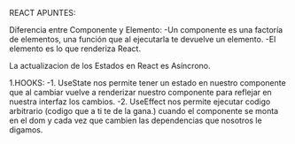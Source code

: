 REACT APUNTES:

Diferencia entre Componente y Elemento:
    -Un componente es una factoría de elementos, una función que al ejecutarla te devuelve un elemento.
    -El elemento es lo que renderiza React.

La actualizacion de los Estados en React es Asíncrono.

1.HOOKS: 
    -1. UseState nos permite tener un estado en nuestro componente que al cambiar vuelve a renderizar nuestro componente para reflejar en nuestra interfaz los cambios.
    -2. UseEffect nos permite ejecutar codigo arbitrario (codigo que a ti te de la gana.) cuando el componente se monta en el dom y cada vez que cambien las dependencias que nosotros le digamos.
